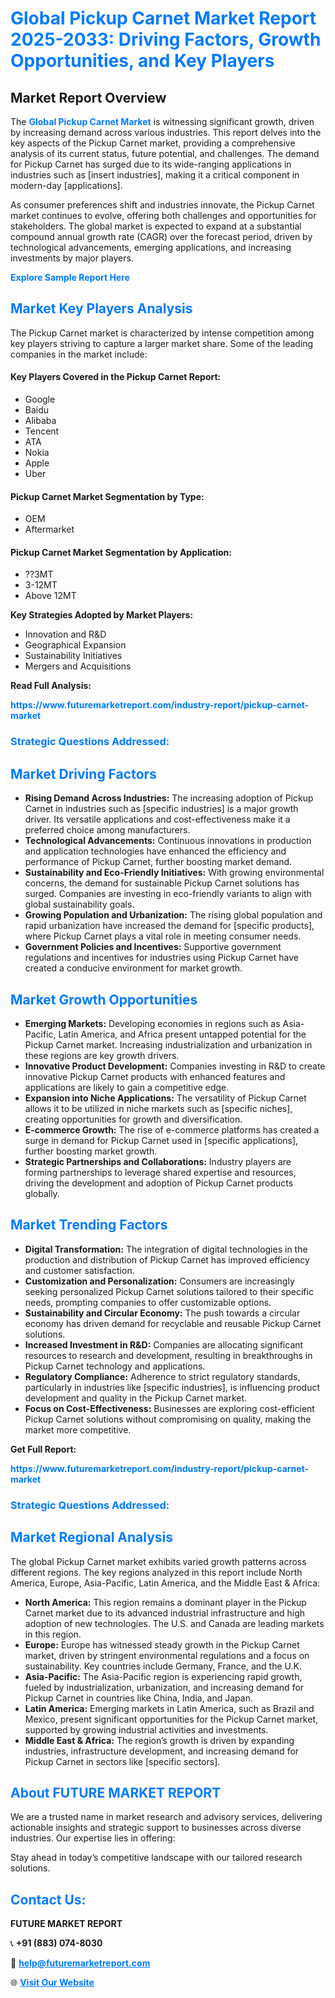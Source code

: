 <h1 style="color: #007BFF;">Global Pickup Carnet Market Report 2025-2033: Driving Factors, Growth Opportunities, and Key Players</h1>

<section id="overview">
<h2>Market Report Overview</h2>
<p>The <a href="https://www.futuremarketreport.com/industry-report/pickup-carnet-market" style="color: #007BFF; text-decoration: none;"><strong>Global Pickup Carnet Market</strong></a> is witnessing significant growth, driven by increasing demand across various industries. This report delves into the key aspects of the Pickup Carnet market, providing a comprehensive analysis of its current status, future potential, and challenges. The demand for Pickup Carnet has surged due to its wide-ranging applications in industries such as [insert industries], making it a critical component in modern-day [applications].</p>
<p>As consumer preferences shift and industries innovate, the Pickup Carnet market continues to evolve, offering both challenges and opportunities for stakeholders. The global market is expected to expand at a substantial compound annual growth rate (CAGR) over the forecast period, driven by technological advancements, emerging applications, and increasing investments by major players.</p>
</section>

<section id="overview">
<p><a href="https://www.futuremarketreport.com/request-sample/reportId=36339" style="color: #007BFF; text-decoration: none;"><strong>Explore Sample Report Here</strong></a></p>
</section>

<section id="key-players">
<h2 style="color: #007BFF;">Market Key Players Analysis</h2>
<p>The Pickup Carnet market is characterized by intense competition among key players striving to capture a larger market share. Some of the leading companies in the market include:</p>
<h4>Key Players Covered in the Pickup Carnet Report:</h4>
<ul><li>Google</li><li>Baidu</li><li>Alibaba</li><li>Tencent</li><li>ATA</li><li>Nokia</li><li>Apple</li><li>Uber</li></ul>
<h4>Pickup Carnet Market Segmentation by Type:</h4>
<ul><li>OEM</li><li>Aftermarket</li></ul>

<h4>Pickup Carnet Market Segmentation by Application:</h4>
<ul><li>??3MT</li><li>3-12MT</li><li>Above 12MT</li></ul>
<p><strong>Key Strategies Adopted by Market Players:</strong></p>
<ul>
<li>Innovation and R&D</li>
<li>Geographical Expansion</li>
<li>Sustainability Initiatives</li>
<li>Mergers and Acquisitions</li>
</ul>
</section>

<section>
<p><strong>Read Full Analysis: </strong></p><a href="https://www.futuremarketreport.com/industry-report/pickup-carnet-market" style="color: #007BFF; text-decoration: none;"><strong>https://www.futuremarketreport.com/industry-report/pickup-carnet-market</strong></a>
<h3 style="color: #007BFF;">Strategic Questions Addressed:</h3>
</section>

<section id="driving-factors">
<h2 style="color: #007BFF;">Market Driving Factors</h2>
<ul>
<li><strong>Rising Demand Across Industries:</strong> The increasing adoption of Pickup Carnet in industries such as [specific industries] is a major growth driver. Its versatile applications and cost-effectiveness make it a preferred choice among manufacturers.</li>
<li><strong>Technological Advancements:</strong> Continuous innovations in production and application technologies have enhanced the efficiency and performance of Pickup Carnet, further boosting market demand.</li>
<li><strong>Sustainability and Eco-Friendly Initiatives:</strong> With growing environmental concerns, the demand for sustainable Pickup Carnet solutions has surged. Companies are investing in eco-friendly variants to align with global sustainability goals.</li>
<li><strong>Growing Population and Urbanization:</strong> The rising global population and rapid urbanization have increased the demand for [specific products], where Pickup Carnet plays a vital role in meeting consumer needs.</li>
<li><strong>Government Policies and Incentives:</strong> Supportive government regulations and incentives for industries using Pickup Carnet have created a conducive environment for market growth.</li>
</ul>
</section>

<section id="growth-opportunities">
<h2 style="color: #007BFF;">Market Growth Opportunities</h2>
<ul>
<li><strong>Emerging Markets:</strong> Developing economies in regions such as Asia-Pacific, Latin America, and Africa present untapped potential for the Pickup Carnet market. Increasing industrialization and urbanization in these regions are key growth drivers.</li>
<li><strong>Innovative Product Development:</strong> Companies investing in R&D to create innovative Pickup Carnet products with enhanced features and applications are likely to gain a competitive edge.</li>
<li><strong>Expansion into Niche Applications:</strong> The versatility of Pickup Carnet allows it to be utilized in niche markets such as [specific niches], creating opportunities for growth and diversification.</li>
<li><strong>E-commerce Growth:</strong> The rise of e-commerce platforms has created a surge in demand for Pickup Carnet used in [specific applications], further boosting market growth.</li>
<li><strong>Strategic Partnerships and Collaborations:</strong> Industry players are forming partnerships to leverage shared expertise and resources, driving the development and adoption of Pickup Carnet products globally.</li>
</ul>
</section>

<section id="trending-factors">
<h2 style="color: #007BFF;">Market Trending Factors</h2>
<ul>
<li><strong>Digital Transformation:</strong> The integration of digital technologies in the production and distribution of Pickup Carnet has improved efficiency and customer satisfaction.</li>
<li><strong>Customization and Personalization:</strong> Consumers are increasingly seeking personalized Pickup Carnet solutions tailored to their specific needs, prompting companies to offer customizable options.</li>
<li><strong>Sustainability and Circular Economy:</strong> The push towards a circular economy has driven demand for recyclable and reusable Pickup Carnet solutions.</li>
<li><strong>Increased Investment in R&D:</strong> Companies are allocating significant resources to research and development, resulting in breakthroughs in Pickup Carnet technology and applications.</li>
<li><strong>Regulatory Compliance:</strong> Adherence to strict regulatory standards, particularly in industries like [specific industries], is influencing product development and quality in the Pickup Carnet market.</li>
<li><strong>Focus on Cost-Effectiveness:</strong> Businesses are exploring cost-efficient Pickup Carnet solutions without compromising on quality, making the market more competitive.</li>
</ul>
</section>

<section>
<p><strong>Get Full Report: </strong></p><a href="https://www.futuremarketreport.com/industry-report/pickup-carnet-market" style="color: #007BFF; text-decoration: none;"><strong>https://www.futuremarketreport.com/industry-report/pickup-carnet-market</strong></a>
<h3 style="color: #007BFF;">Strategic Questions Addressed:</h3>
</section>


<section id="regional-analysis">
<h2 style="color: #007BFF;">Market Regional Analysis</h2>
<p>The global Pickup Carnet market exhibits varied growth patterns across different regions. The key regions analyzed in this report include North America, Europe, Asia-Pacific, Latin America, and the Middle East & Africa:</p>
<ul>
<li><strong>North America:</strong> This region remains a dominant player in the Pickup Carnet market due to its advanced industrial infrastructure and high adoption of new technologies. The U.S. and Canada are leading markets in this region.</li>
<li><strong>Europe:</strong> Europe has witnessed steady growth in the Pickup Carnet market, driven by stringent environmental regulations and a focus on sustainability. Key countries include Germany, France, and the U.K.</li>
<li><strong>Asia-Pacific:</strong> The Asia-Pacific region is experiencing rapid growth, fueled by industrialization, urbanization, and increasing demand for Pickup Carnet in countries like China, India, and Japan.</li>
<li><strong>Latin America:</strong> Emerging markets in Latin America, such as Brazil and Mexico, present significant opportunities for the Pickup Carnet market, supported by growing industrial activities and investments.</li>
<li><strong>Middle East & Africa:</strong> The region’s growth is driven by expanding industries, infrastructure development, and increasing demand for Pickup Carnet in sectors like [specific sectors].</li>
</ul>
</section>

<footer>
<h2 style="color: #007BFF;">About FUTURE MARKET REPORT</h2>
<p>We are a trusted name in market research and advisory services, delivering actionable insights and strategic support to businesses across diverse industries. Our expertise lies in offering:</p>

<p>Stay ahead in today’s competitive landscape with our tailored research solutions.</p>

<h2 style="color: #007BFF;">Contact Us:</h2>
<p><strong>FUTURE MARKET REPORT</strong></p>
<p>📞 <strong>+91 (883) 074-8030</strong></p>
<p>📧 <strong><a href="mailto:help@futuremarketreport.com" style="color: #007BFF;">help@futuremarketreport.com</a></strong></p>
<p>🌐 <strong><a href="https://www.futuremarketreport.com/" style="color: #007BFF;">Visit Our Website</a></strong></p>
</footer>